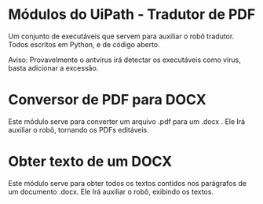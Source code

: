 # Módulos do UiPath - Tradutor de PDF

Um conjunto de executáveis que servem para auxiliar o robô tradutor. Todos escritos em Python, e de código aberto.

Aviso:
Provavelmente o antvírus irá detectar os executáveis como vírus, basta adicionar a excessão.

# Conversor de PDF para DOCX

Este módulo serve para converter um arquivo .pdf para um .docx . Ele Irá auxiliar o robô, tornando os PDFs editáveis.

# Obter texto de um DOCX

Este módulo serve para obter todos os textos contidos nos parágrafos de um documento .docx. Ele Irá auxiliar o robô, exibindo os textos.
